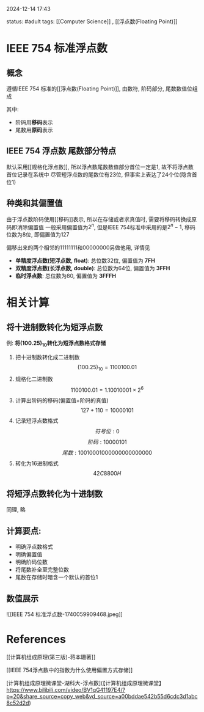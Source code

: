 2024-12-14    17:43

status: #adult
tags: [[Computer Science]] , [[浮点数(Floating Point)]]


# IEEE 754 标准浮点数

## 概念
遵循IEEE 754 标准的[[浮点数(Floating Point)]], 由数符, 阶码部分, 尾数数值位组成

其中: 
- 阶码用**移码**表示
- 尾数用**原码**表示

## IEEE 754 浮点数 尾数部分特点

默认采用[[规格化浮点数]], 所以浮点数尾数数值部分首位一定是1, 故不将浮点数首位记录在系统中
尽管短浮点数的尾数位有23位, 但事实上表达了24个位(隐含首位1)
## 种类和其偏置值

由于浮点数阶码使用[[移码]]表示, 所以在存储或者求真值时, 需要将移码转换成原码即消除偏置值
一般采用偏置值为$2^n$, 但是IEEE 754标准中采用的是$2^n-1$, 移码位数为8位, 即偏置值为127

偏移出来的两个相邻的11111111和00000000另做他用, 详情见[](https://www.bilibili.com/video/BV1qG41197E4?spm_id_from=333.788.videopod.episodes&vd_source=80dd11746f032d5caa4fb0af0eb189ff&p=20)


- **单精度浮点数(短浮点数, float)**: 总位数32位, 偏置值为 **7FH**
- **双精度浮点数(长浮点数, double)**: 总位数为64位, 偏置值为 **3FFH**
- **临时浮点数**: 总位数为80, 偏置值为 **3FFFH**


# 相关计算

## 将十进制数转化为短浮点数

例:  **将$(100.25)_{10}$转化为短浮点数格式存储**
1. 把十进制数转化成二进制数$$(100.25)_{10} = 1100100.01$$
2. 规格化二进制数$$1100100.01 = 1.10010001 \times 2^{6}$$
3. 计算出阶码的移码(偏置值+阶码的真值)$$127+110=10000101$$
4. 记录短浮点数格式$$符号位: 0$$$$阶码: 10000101$$ $$尾数: 10010001000000000000000$$
5. 转化为16进制格式$$42C8800H$$

## 将短浮点数转化为十进制数

同理, 略


## 计算要点: 

- 明确浮点数格式
- 明确偏置值
- 明确阶码位数
- 将尾数补全至完整位数
- 尾数在存储时暗含一个默认的首位1


## 数值展示

![[IEEE 754 标准浮点数-1740059909468.jpeg]]
# References
[[计算机组成原理(第三版)-蒋本珊著]]

[[IEEE 754浮点数中的指数为什么使用偏置方式存储]]

[计算机组成原理微课堂-湖科大-浮点数](【计算机组成原理微课堂】 https://www.bilibili.com/video/BV1qG41197E4/?p=20&share_source=copy_web&vd_source=a00bddae542b55d6cdc3d1abc8c52d2d)